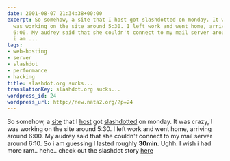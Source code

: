 ```yaml
---
date: 2001-08-07 21:34:38+00:00
excerpt: So somehow, a site that I host got slashdotted on monday. It was crazy, I
  was working on the site around 5:30. I left work and went home, arriving around
  6:00. My audrey said that she couldn't connect to my mail server around 6:10. So
  i am ...
tags:
- web-hosting
- server
- slashdot
- performance
- hacking
title: slashdot.org sucks...
translationKey: slashdot.org sucks...
wordpress_id: 24
wordpress_url: http://new.nata2.org/?p=24
---
```


So somehow, a <a href="http://www.audreyhacking.com">site</a> that I <a href="http://www.nata2.com">host</a> got <a href="http://www.tuxedo.org/~esr/jargon/html/entry/slashdot-effect.html">slashdotted</a> on monday. It was crazy, I was working on the site around 5:30. I left work and went home, arriving around 6:00. My audrey said that she couldn't connect to my mail server around 6:10. So i am guessing I lasted roughly <b>30min</b>. Ughh. I wish i had more ram.. hehe.. check out the slashdot story <a href="http://slashdot.org/article.pl?sid=01/08/06/1720254&mode=thread">here</a>